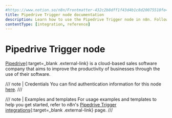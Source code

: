 ```yaml
---
#https://www.notion.so/n8n/Frontmatter-432c2b8dff1f43d4b1c8d20075510fe4
title: Pipedrive Trigger node documentation
description: Learn how to use the Pipedrive Trigger node in n8n. Follow technical documentation to integrate Pipedrive Trigger node into your workflows.
contentType: [integration, reference]
---
```


# Pipedrive Trigger node

[Pipedrive](https://www.pipedrive.com/){:target=_blank .external-link} is a cloud-based sales software company that aims to improve the productivity of businesses through the use of their software.

/// note | Credentials
You can find authentication information for this node [here](/integrations/builtin/credentials/pipedrive.md).
///

///  note  | Examples and templates
For usage examples and templates to help you get started, refer to n8n's [Pipedrive Trigger integrations](https://n8n.io/integrations/pipedrive-trigger/){:target=_blank .external-link} page.
///

